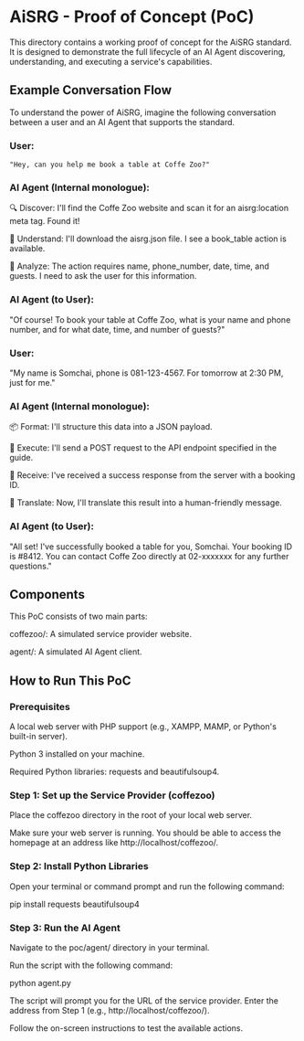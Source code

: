 # AiSRG - Proof of Concept (PoC)

This directory contains a working proof of concept for the AiSRG standard. It is designed to demonstrate the full lifecycle of an AI Agent discovering, understanding, and executing a service's capabilities.

## Example Conversation Flow
To understand the power of AiSRG, imagine the following conversation between a user and an AI Agent that supports the standard.

### User:

    "Hey, can you help me book a table at Coffe Zoo?"

### AI Agent (Internal monologue):

🔍 Discover: I'll find the Coffe Zoo website and scan it for an aisrg:location meta tag. Found it!

📖 Understand: I'll download the aisrg.json file. I see a book_table action is available.

🧠 Analyze: The action requires name, phone_number, date, time, and guests. I need to ask the user for this information.

### AI Agent (to User):

"Of course! To book your table at Coffe Zoo, what is your name and phone number, and for what date, time, and number of guests?"

### User:

"My name is Somchai, phone is 081-123-4567. For tomorrow at 2:30 PM, just for me."

### AI Agent (Internal monologue):

📦 Format: I'll structure this data into a JSON payload.

🚀 Execute: I'll send a POST request to the API endpoint specified in the guide.

📨 Receive: I've received a success response from the server with a booking ID.

💬 Translate: Now, I'll translate this result into a human-friendly message.

### AI Agent (to User):

"All set! I've successfully booked a table for you, Somchai. Your booking ID is #8412. You can contact Coffe Zoo directly at 02-xxxxxxx for any further questions."

## Components
This PoC consists of two main parts:

coffezoo/: A simulated service provider website.

agent/: A simulated AI Agent client.

## How to Run This PoC

### Prerequisites

A local web server with PHP support (e.g., XAMPP, MAMP, or Python's built-in server).

Python 3 installed on your machine.

Required Python libraries: requests and beautifulsoup4.

### Step 1: Set up the Service Provider (coffezoo)

Place the coffezoo directory in the root of your local web server.

Make sure your web server is running. You should be able to access the homepage at an address like http://localhost/coffezoo/.

### Step 2: Install Python Libraries

Open your terminal or command prompt and run the following command:

pip install requests beautifulsoup4

### Step 3: Run the AI Agent

Navigate to the poc/agent/ directory in your terminal.

Run the script with the following command:

python agent.py

The script will prompt you for the URL of the service provider. Enter the address from Step 1 (e.g., http://localhost/coffezoo/).

Follow the on-screen instructions to test the available actions.
